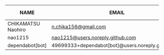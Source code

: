 |        NAME        |                       EMAIL                       | +(APPEND) | -(DELETE) |
|--------------------|---------------------------------------------------|-----------|-----------|
| CHIKAMATSU Naohiro | n.chika156@gmail.com                              |      4747 |      1777 |
| nao1215            | nao1215@users.noreply.github.com                  |        15 |        14 |
| dependabot[bot]    | 49699333+dependabot[bot]@users.noreply.github.com |         0 |         0 |
